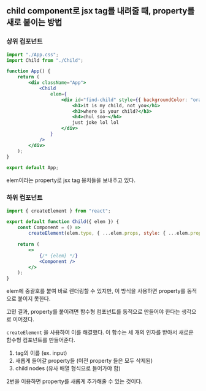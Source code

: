 ## child component로 jsx tag를 내려줄 때, property를 새로 붙이는 방법

### 상위 컴포넌트

```jsx
import "./App.css";
import Child from "./Child";

function App() {
    return (
        <div className="App">
            <Child
                elem={
                    <div id="find-child" style={{ backgroundColor: "orange" }}>
                        <h1>it is my child, not you</h1>
                        <h3>where is your child?</h3>
                        <h4>chul soo~</h4>
                        just joke lol lol
                    </div>
                }
            />
        </div>
    );
}

export default App;
```

elem이라는 property로 jsx tag 뭉치들을 보내주고 있다.

### 하위 컴포넌트

```jsx
import { createElement } from "react";

export default function Child({ elem }) {
    const Component = () =>
        createElement(elem.type, { ...elem.props, style: { ...elem.props?.style, color: "red" } }, elem.props.children);

    return (
        <>
            {/* {elem} */}
            <Component />
        </>
    );
}
```

elem에 중괄호를 붙여 바로 렌더링할 수 있지만, 이 방식을 사용하면 property를 동적으로 붙이지 못한다.

고민 결과, property를 붙이려면 함수형 컴포넌트를 동적으로 만들어야 한다는 생각으로 이어졌다.

`createElement` 을 사용하여 이를 해결했다. 이 함수는 세 개의 인자를 받아서 새로운 함수형 컴포넌트를 만들어준다.

1. tag의 이름 (ex. input)
2. 새롭게 들어갈 property들 (이전 property 들은 모두 삭제됨)
3. child nodes (유사 배열 형식으로 들어가야 함)

2번을 이용하면 property를 새롭게 추가해줄 수 있는 것이다.
